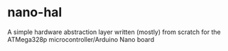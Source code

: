 # nano-hal
A simple hardware abstraction layer written (mostly) from scratch for the ATMega328p microcontroller/Arduino Nano board 

